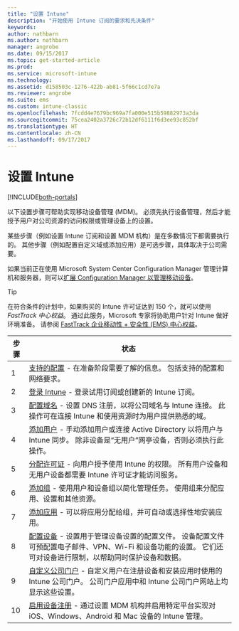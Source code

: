 ```yaml
---
title: "设置 Intune"
description: "开始使用 Intune 订阅的要求和先决条件"
keywords: 
author: nathbarn
ms.author: nathbarn
manager: angrobe
ms.date: 09/15/2017
ms.topic: get-started-article
ms.prod: 
ms.service: microsoft-intune
ms.technology: 
ms.assetid: d158503c-1276-422b-ab81-5f66c1cd7e7a
ms.reviewer: angrobe
ms.suite: ems
ms.custom: intune-classic
ms.openlocfilehash: 7fcdd4e7679bc969a7fa000e515b59882973a3da
ms.sourcegitcommit: 75cea2402a3726c72b12df6111f6d3ee93c852bf
ms.translationtype: HT
ms.contentlocale: zh-CN
ms.lasthandoff: 09/17/2017
---
```

# <a name="set-up-intune"></a>设置 Intune

[!INCLUDE[both-portals](./includes/note-for-both-portals.md)]

以下设置步骤可帮助实现移动设备管理 (MDM)。 必须先执行设备管理，然后才能授予用户对公司资源的访问权限或管理设备上的设置。

某些步骤（例如设置 Intune 订阅和设置 MDM 机构）是在多数情况下都需要执行的。 其他步骤（例如配置自定义域或添加应用）是可选步骤，具体取决于公司需要。

如果当前正在使用 Microsoft System Center Configuration Manager 管理计算机和服务器，则可以[扩展 Configuration Manager 以管理移动设备](https://docs.microsoft.com/sccm/mdm/understand/choose-between-standalone-intune-and-hybrid-mobile-device-management)。

>[!TIP]
>在符合条件的计划中，如果购买的 Intune 许可证达到 150 个，就可以使用 *FastTrack 中心权益*。 通过此服务，Microsoft 专家将协助用户针对 Intune 做好环境准备。 请参阅 [FastTrack 企业移动性 + 安全性 (EMS) 中心权益](https://docs.microsoft.com/enterprise-mobility-security/Solutions/enterprise-mobility-fasttrack-program)。



| 步骤 | 状态  |
| ------------- |-------------|
| 1  | [支持的配置](supported-devices-browsers.md) - 在准备阶段需要了解的信息。 包括支持的配置和网络要求。|
| 2 |  [登录 Intune](account-sign-up.md) - 登录试用订阅或创建新的 Intune 订阅。 |  
| 3 | [配置域名](custom-domain-name-configure.md) - 设置 DNS 注册，以将公司域名与 Intune 连接。 此操作可在连接 Intune 和使用资源时为用户提供熟悉的域。  |
| 4 | [添加用户](users-add.md) - 手动添加用户或连接 Active Directory 以将用户与 Intune 同步。 除非设备是“无用户”网亭设备，否则必须执行此操作。 |
| 5 | [分配许可证](licenses-assign.md) - 向用户授予使用 Intune 的权限。 所有用户设备和无用户设备都需要 Intune 许可证才能访问服务。|
| 6 |  [添加组](groups-add.md) - 使用用户和设备组以简化管理任务。 使用组来分配应用、设置和其他资源。 |
| 7 | [添加应用](apps-add.md) - 可以将应用分配给组，并可自动或选择性地安装应用。 |
| 8 | [配置设备](device-profiles.md) - 设置用于管理设备设置的配置文件。 设备配置文件可预配置电子邮件、VPN、Wi-Fi 和设备功能的设置。 它们还可对设备进行限制，以帮助同时保护设备和数据。  |
| 9 | [自定义公司门户](company-portal-app.md) - 自定义用户在注册设备和安装应用时使用的 Intune 公司门户。 公司门户应用中和 Intune 公司门户网站上均显示这些设置。 |
| 10 | [启用设备注册](mdm-authority-set.md) - 通过设置 MDM 机构并启用特定平台实现对 iOS、Windows、Android 和 Mac 设备的 Intune 管理。 |
